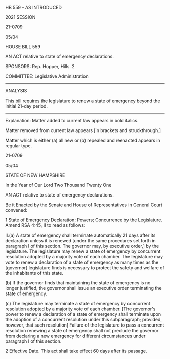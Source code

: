  HB 559 - AS INTRODUCED

 

 

2021 SESSION

 21-0709

 05/04

 

HOUSE BILL 559

 

AN ACT relative to state of emergency declarations.

 

SPONSORS: Rep. Hopper, Hills. 2

 

COMMITTEE: Legislative Administration

 

-----------------------------------------------------------------

 

ANALYSIS

 

 This bill requires the legislature to renew a state of emergency beyond the initial 21-day period.

 

- - - - - - - - - - - - - - - - - - - - - - - - - - - - - - - - - - - - - - - - - - - - - - - - - - - - - - - - - - - - - - - - - - - - - - - - - - - 

 

Explanation: Matter added to current law appears in bold italics.

 Matter removed from current law appears [in brackets and struckthrough.]

 Matter which is either (a) all new or (b) repealed and reenacted appears in regular type.

 21-0709

 05/04

 

STATE OF NEW HAMPSHIRE

 

In the Year of Our Lord Two Thousand Twenty One

 

AN ACT relative to state of emergency declarations.

 

Be it Enacted by the Senate and House of Representatives in General Court convened:

 

 1 State of Emergency Declaration; Powers; Concurrence by the Legislature. Amend RSA 4:45, II to read as follows:

 II.(a) A state of emergency shall terminate automatically 21 days after its declaration unless it is renewed [under the same procedures set forth in paragraph I of this section. The governor may, by executive order,] by the legislature. The legislature may renew a state of emergency by concurrent resolution adopted by a majority vote of each chamber. The legislature may vote to renew a declaration of a state of emergency as many times as the [governor] legislature finds is necessary to protect the safety and welfare of the inhabitants of this state. 

 (b) If the governor finds that maintaining the state of emergency is no longer justified, the governor shall issue an executive order terminating the state of emergency. 

 (c) The legislature may terminate a state of emergency by concurrent resolution adopted by a majority vote of each chamber. [The governor's power to renew a declaration of a state of emergency shall terminate upon the adoption of a concurrent resolution under this subparagraph; provided, however, that such resolution] Failure of the legislature to pass a concurrent resolution renewing a state of emergency shall not preclude the governor from declaring a new emergency for different circumstances under paragraph I of this section. 

 2 Effective Date. This act shall take effect 60 days after its passage.

